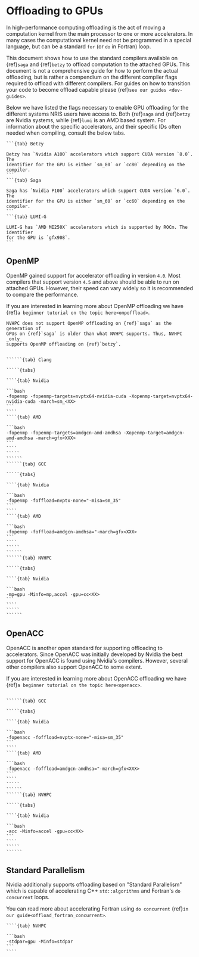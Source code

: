 # Offloading to GPUs

In high-performance computing offloading is the act of moving a computation
kernel from the main processor to one or more accelerators. In many cases the
computational kernel need not be programmed in a special language, but can be a
standard `for` (or `do` in Fortran) loop.

This document shows how to use the standard compilers available on {ref}`saga`
and {ref}`betzy` to offload computation to the attached GPUs. This document is
not a comprehensive guide for how to perform the actual offloading, but is
rather a compendium on the different compiler flags required to offload with
different compilers. For guides on how to transition your code to become
offload capable please {ref}`see our guides <dev-guides>`.

Below we have listed the flags necessary to enable GPU offloading for the
different systems NRIS users have access to. Both {ref}`saga` and {ref}`betzy`
are Nvidia systems, while {ref}`lumi` is an AMD based system. For information
about the specific accelerators, and their specific IDs often needed when
compiling, consult the below tabs.

````{tabs}
```{tab} Betzy

Betzy has `Nvidia A100` accelerators which support CUDA version `8.0`. The
identifier for the GPU is either `sm_80` or `cc80` depending on the compiler.
```
```{tab} Saga

Saga has `Nvidia P100` accelerators which support CUDA version `6.0`. The
identifier for the GPU is either `sm_60` or `cc60` depending on the compiler.
```
```{tab} LUMI-G

LUMI-G has `AMD MI250X` accelerators which is supported by ROCm. The identifier
for the GPU is `gfx908`.
```
````

## OpenMP

OpenMP gained support for accelerator offloading in version `4.0`. Most
compilers that support version `4.5` and above should be able to run on
attached GPUs. However, their speed can vary widely so it is recommended to
compare the performance.

If you are interested in learning more about OpenMP offloading we have
{ref}`a beginner tutorial on the topic here<ompoffload>`.

```{warning}
NVHPC does not support OpenMP offloading on {ref}`saga` as the generation of
GPUs on {ref}`saga` is older than what NVHPC supports. Thus, NVHPC _only_
supports OpenMP offloading on {ref}`betzy`.
```

```````{tabs}

``````{tab} Clang

`````{tabs}

````{tab} Nvidia

```bash
-fopenmp -fopenmp-targets=nvptx64-nvidia-cuda -Xopenmp-target=nvptx64-nvidia-cuda -march=sm_<XX>
```
````
````{tab} AMD

```bash
-fopenmp -fopenmp-targets=amdgcn-amd-amdhsa -Xopenmp-target=amdgcn-amd-amdhsa -march=gfx<XXX>
```
````
`````
``````
``````{tab} GCC

`````{tabs}

````{tab} Nvidia

```bash
-fopenmp -foffload=nvptx-none="-misa=sm_35"
```
````
````{tab} AMD

```bash
-fopenmp -foffload=amdgcn-amdhsa="-march=gfx<XXX>
```
````
`````
``````
``````{tab} NVHPC

`````{tabs}

````{tab} Nvidia

```bash
-mp=gpu -Minfo=mp,accel -gpu=cc<XX>
```
````
`````
``````
```````

## OpenACC

OpenACC is another open standard for supporting offloading to accelerators.
Since OpenACC was initially developed by Nvidia the best support for OpenACC is
found using Nvidia's compilers. However, several other compilers also support
OpenACC to some extent.

If you are interested in learning more about OpenACC offloading we have
{ref}`a beginner tutorial on the topic here<openacc>`.

```````{tabs}

``````{tab} GCC

`````{tabs}

````{tab} Nvidia

```bash
-fopenacc -foffload=nvptx-none="-misa=sm_35"
```
````
````{tab} AMD

```bash
-fopenacc -foffload=amdgcn-amdhsa="-march=gfx<XXX>
```
````
`````
``````
``````{tab} NVHPC

`````{tabs}

````{tab} Nvidia

```bash
-acc -Minfo=accel -gpu=cc<XX>
```
````
`````
``````
```````

## Standard Parallelism

Nvidia additionally supports offloading based on "Standard Parallelism" which
is capable of accelerating C++ `std::algorithms` and Fortran's `do concurrent`
loops.

You can read more about accelerating Fortran using `do concurrent`
{ref}`in our guide<offload_fortran_concurrent>`.

`````{tabs}
````{tab} NVHPC

```bash
-stdpar=gpu -Minfo=stdpar
```
````
`````
